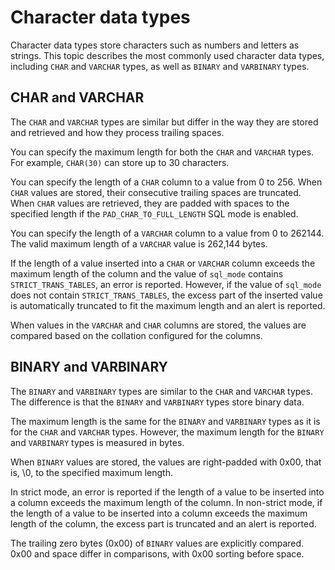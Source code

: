 # Character data types

Character data types store characters such as numbers and letters as strings. This topic describes the most commonly used character data types, including `CHAR` and `VARCHAR` types, as well as `BINARY` and `VARBINARY` types.

## CHAR and VARCHAR

The `CHAR` and `VARCHAR` types are similar but differ in the way they are stored and retrieved and how they process trailing spaces.

You can specify the maximum length for both the `CHAR` and `VARCHAR` types. For example, `CHAR(30)` can store up to 30 characters.

You can specify the length of a `CHAR` column to a value from 0 to 256. When `CHAR` values are stored, their consecutive trailing spaces are truncated. When `CHAR` values are retrieved, they are padded with spaces to the specified length if the `PAD_CHAR_TO_FULL_LENGTH` SQL mode is enabled.

You can specify the length of a `VARCHAR` column to a value from 0 to 262144. The valid maximum length of a `VARCHAR` value is 262,144 bytes.

If the length of a value inserted into a `CHAR` or `VARCHAR` column exceeds the maximum length of the column and the value of `sql_mode` contains `STRICT_TRANS_TABLES`, an error is reported. However, if the value of `sql_mode` does not contain `STRICT_TRANS_TABLES`, the excess part of the inserted value is automatically truncated to fit the maximum length and an alert is reported.

When values in the `VARCHAR` and `CHAR` columns are stored, the values are compared based on the collation configured for the columns.

## BINARY and VARBINARY

The `BINARY` and `VARBINARY` types are similar to the `CHAR` and `VARCHAR` types. The difference is that the `BINARY` and `VARBINARY` types store binary data.

The maximum length is the same for the `BINARY` and `VARBINARY` types as it is for the `CHAR` and `VARCHAR` types. However, the maximum length for the `BINARY` and `VARBINARY` types is measured in bytes.

When `BINARY` values are stored, the values are right-padded with 0x00, that is, \\0, to the specified maximum length.

In strict mode, an error is reported if the length of a value to be inserted into a column exceeds the maximum length of the column. In non-strict mode, if the length of a value to be inserted into a column exceeds the maximum length of the column, the excess part is truncated and an alert is reported.

The trailing zero bytes (0x00) of `BINARY` values are explicitly compared. 0x00 and space differ in comparisons, with 0x00 sorting before space.
